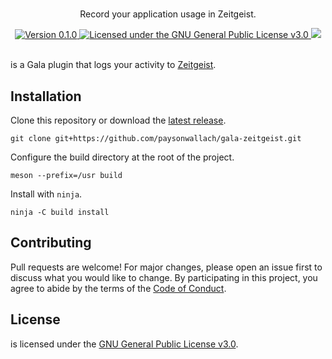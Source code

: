 <div align="center">
  <h1></h1>
  <p>Record your application usage in Zeitgeist.</p>
  <a href="https://github.com/paysonwallach/gala-zeitgeist/releases/latest">
    <img alt="Version 0.1.0" src="https://img.shields.io/badge/version-0.1.0-red.svg?cacheSeconds=2592000&style=flat-square" />
  </a>
  <a href="https://github.com/paysonwallach/gala-zeitgeist/blob/master/LICENSE" target="\_blank">
    <img alt="Licensed under the GNU General Public License v3.0" src="https://img.shields.io/github/license//?style=flat-square" />
  <a href=https://buymeacoffee.com/paysonwallach>
    <img src=https://img.shields.io/badge/donate-Buy%20me%20a%20coffe-yellow?style=flat-square>
  </a>
  <br>
  <br>
</div>

[](git+https://github.com/paysonwallach/gala-zeitgeist.git) is a Gala plugin that logs your activity to [Zeitgeist](https://launchpad.net/zeitgeist-project).

## Installation

Clone this repository or download the [latest release](https://github.com/paysonwallach/gala-zeitgeist/releases/latest).

```shell
git clone git+https://github.com/paysonwallach/gala-zeitgeist.git
```

Configure the build directory at the root of the project.

```shell
meson --prefix=/usr build
```

Install with `ninja`.

```shell
ninja -C build install
```

## Contributing

Pull requests are welcome! For major changes, please open an issue first to discuss what you would like to change. By participating in this project, you agree to abide by the terms of the [Code of Conduct]().

## License

[](git+https://github.com/paysonwallach/gala-zeitgeist.git) is licensed under the [GNU General Public License v3.0](https://github.com/paysonwallach/gala-zeitgeist/blob/master/LICENSE).
